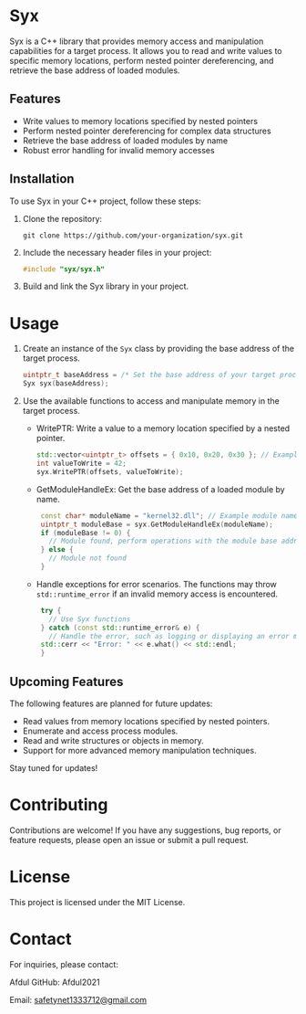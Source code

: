 # Syx

Syx is a C++ library that provides memory access and manipulation capabilities for a target process. It allows you to read and write values to specific memory locations, perform nested pointer dereferencing, and retrieve the base address of loaded modules.

## Features

- Write values to memory locations specified by nested pointers
- Perform nested pointer dereferencing for complex data structures
- Retrieve the base address of loaded modules by name
- Robust error handling for invalid memory accesses

## Installation

To use Syx in your C++ project, follow these steps:

1. Clone the repository:

   ```shell
   git clone https://github.com/your-organization/syx.git
   ```

1. Include the necessary header files in your project:
    ```cpp
    #include "syx/syx.h"
    ```

2. Build and link the Syx library in your project.




# Usage

1. Create an instance of the `Syx` class by providing the base address of the target process.

   ```cpp
   uintptr_t baseAddress = /* Set the base address of your target process */;
   Syx syx(baseAddress);
   ```

2. Use the available functions to access and manipulate memory in the target process. 
   - WritePTR: Write a value to a memory location specified by a nested pointer.
      ```cpp
      std::vector<uintptr_t> offsets = { 0x10, 0x20, 0x30 }; // Example offsets
      int valueToWrite = 42;
      syx.WritePTR(offsets, valueToWrite);
      ```

   - GetModuleHandleEx: Get the base address of a loaded module by name.
     ```cpp
      const char* moduleName = "kernel32.dll"; // Example module name
      uintptr_t moduleBase = syx.GetModuleHandleEx(moduleName);
      if (moduleBase != 0) {
        // Module found, perform operations with the module base address
      } else {
        // Module not found
      }
     ```

   - Handle exceptions for error scenarios. The functions may throw `std::runtime_error` if an invalid memory access is encountered.
     ```cpp
      try {
        // Use Syx functions
      } catch (const std::runtime_error& e) {
        // Handle the error, such as logging or displaying an error message
      std::cerr << "Error: " << e.what() << std::endl;
      }
     ```

## Upcoming Features

The following features are planned for future updates:

- Read values from memory locations specified by nested pointers.
- Enumerate and access process modules.
- Read and write structures or objects in memory.
- Support for more advanced memory manipulation techniques.

Stay tuned for updates!

# Contributing
Contributions are welcome! If you have any suggestions, bug reports, or feature requests, please open an issue or submit a pull request.

# License
This project is licensed under the MIT License.

# Contact
For inquiries, please contact:

Afdul
GitHub: Afdul2021

Email: safetynet1333712@gmail.com
